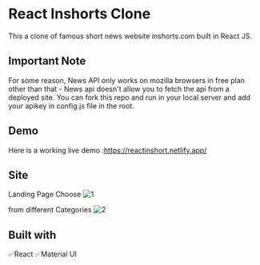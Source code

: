 
# React Inshorts Clone

This a clone of famous short news website inshorts.com built in React JS.




## Important Note

For some reason, News API only works on mozilla browsers in free plan other than that - News api doesn't allow you to fetch the api from a deployed site. You can fork this repo and run in your local server and add your apikey in config.js file in the root.
## Demo

Here is a working live demo :https://reactinshort.netlify.app/
## Site
Landing Page
Choose ![1](https://user-images.githubusercontent.com/96626624/184000454-0285d622-5749-411a-ba87-9d9d449fb727.png)

from different Categories
![2](https://user-images.githubusercontent.com/96626624/184000559-b1dbef7b-14c5-4868-85d8-45e1f7bff677.png)

## Built with
✅React
✅Material UI
